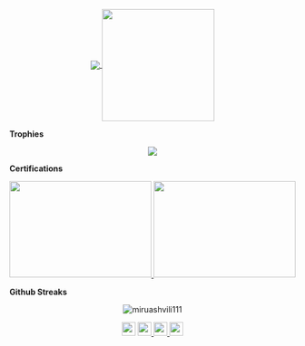 <p align="center">
  <a href="https://github-readme-stats.vercel.app/api?username=miruashvili111&count_private=true&show_icons=true&theme=chartreuse-dark">
    <img align="center" src="https://github-readme-stats.vercel.app/api?username=miruashvili111&count_private=true&show_icons=true&bg_color=30,004e95,004e95&title_color=fff&text_color=fff" />
  </a>
  <a href="https://github.com/miruashvili111">
    <img height=198 align="center" src="https://github-readme-stats.vercel.app/api/top-langs/?username=miruashvili111&bg_color=0,004e95,004e95&title_color=fff&text_color=fff" />
  </a>
</p>

<b>Trophies</b>
<p align="center">
  <a href="https://github-profile-trophy.vercel.app/?username=miruashvili111&theme=discord&no-frame=false&no-bg=true&margin-w=6&margin-h=4&no-frame=true">
    <img align="center" src="https://github-profile-trophy.vercel.app/?username=miruashvili111&theme=discord&no-frame=true&no-bg=false&margin-w=6&margin-h=4&no-frame=true" />
  </a>
</p>
  
<b>Certifications</b>
<p align="center">
  <a href="https://www.credly.com/badges/3aeaea44-9410-40cf-add6-8b7917da88b0" target="_blank">
    <img src="https://github.com/miruashvili111/miruashvili111/blob/main/163324302_2595826237376576_4554714125109321727_n.jpg"  width=250 height=170 />
  </a>
  <a href="https://www.credential.net/3f693fea-3de0-4edc-be32-7556c60b5cc3" target="_blank">
    <img src="https://github.com/miruashvili111/miruashvili111/blob/main/166365752849.png"  width=250 height=170 />
  </a>
</p>

<b>Github Streaks</b>
<p align="center"><img src="https://github-readme-streak-stats.herokuapp.com/?user=miruashvili111&theme=black-ice&hide_border=true&stroke=0000&background=0D1117&ring=004e95&fire=e05397&currStreakLabel=e05397&bg_color=30,e96443,904e95&title_color=fff&text_color=fff" alt="miruashvili111" /></p>

<div>
  <p align="center">
    <img src="https://gpvc.arturio.dev/miruashvili111" height=24 />
    <a href="https://www.linkedin.com/in/besik-kristesiashvili/" target="_blank">
      <img src="https://img.shields.io/badge/-LinkedIn-%230077B5?style=for-the-badge&logo=linkedin&logoColor=white" height=24 />
    </a>
    <a href="https://www.facebook.com/bes000/" target="_blank">
      <img src="https://img.shields.io/badge/-facebook-4267B2?style=for-the-badge&logo=facebook&logoColor=white" height=24 />
    </a>
    <a href="https://stackoverflow.com/users/14426625/besik-kristesiashvili" target="_blank">
      <img src="https://img.shields.io/badge/-stack%20overflow-F48024?style=for-the-badge&logo=stackoverflow&logoColor=white" height=24 />
    </a>
  </p>
</div>
